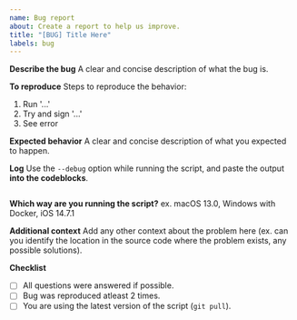```yaml
---
name: Bug report
about: Create a report to help us improve.
title: "[BUG] Title Here"
labels: bug
---
```


**Describe the bug**
A clear and concise description of what the bug is.

**To reproduce**
Steps to reproduce the behavior:

1. Run '...'
2. Try and sign '...'
3. See error

**Expected behavior**
A clear and concise description of what you expected to happen.

**Log**
Use the `--debug` option while running the script, and paste the output **into the codeblocks**.

```

```

**Which way are you running the script?**
ex. macOS 13.0, Windows with Docker, iOS 14.7.1

**Additional context**
Add any other context about the problem here (ex. can you identify the location in the source code where the problem exists, any possible solutions).

**Checklist**

-   [ ] All questions were answered if possible.
-   [ ] Bug was reproduced atleast 2 times.
-   [ ] You are using the latest version of the script (`git pull`).
